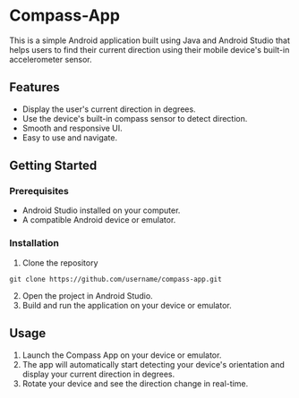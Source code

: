 # Compass-App

This is a simple Android application built using Java and Android Studio that helps users to find their current direction using their mobile device's built-in accelerometer sensor.

## Features

- Display the user's current direction in degrees.
- Use the device's built-in compass sensor to detect direction.
- Smooth and responsive UI.
- Easy to use and navigate.

## Getting Started

### Prerequisites
- Android Studio installed on your computer.
- A compatible Android device or emulator.

### Installation

1. Clone the repository

```
git clone https://github.com/username/compass-app.git
```
2. Open the project in Android Studio.
3. Build and run the application on your device or emulator.

## Usage
1. Launch the Compass App on your device or emulator.
2. The app will automatically start detecting your device's orientation and display your current direction in degrees.
3. Rotate your device and see the direction change in real-time.
